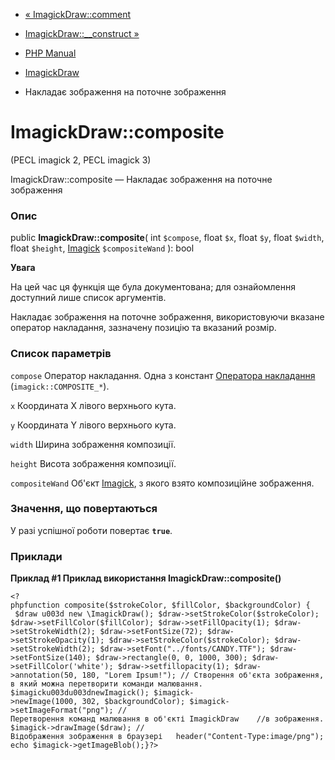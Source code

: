 - [« ImagickDraw::comment](imagickdraw.comment.md)
- [ImagickDraw::\_\_construct »](imagickdraw.construct.md)

- [PHP Manual](index.md)
- [ImagickDraw](class.imagickdraw.md)
- Накладає зображення на поточне зображення

# ImagickDraw::composite

(PECL imagick 2, PECL imagick 3)

ImagickDraw::composite — Накладає зображення на поточне зображення

### Опис

public **ImagickDraw::composite**(
int `$compose`,
float `$x`,
float `$y`,
float `$width`,
float `$height`,
[Imagick](class.imagick.md) `$compositeWand`
): bool

**Увага**

На цей час ця функція ще була документована; для
ознайомлення доступний лише список аргументів.

Накладає зображення на поточне зображення, використовуючи вказане
оператор накладання, зазначену позицію та вказаний розмір.

### Список параметрів

`compose`
Оператор накладання. Одна з констант [Оператора
накладання](imagick.constants.md#imagick.constants.compositeop)
(`imagick::COMPOSITE_*`).

`x`
Координата X лівого верхнього кута.

`y`
Координата Y лівого верхнього кута.

`width`
Ширина зображення композиції.

`height`
Висота зображення композиції.

`compositeWand`
Об'єкт [Imagick](class.imagick.md), з якого взято композиційне
зображення.

### Значення, що повертаються

У разі успішної роботи повертає **`true`**.

### Приклади

**Приклад #1 Приклад використання **ImagickDraw::composite()****

` <?phpfunction composite($strokeColor, $fillColor, $backgroundColor) {    $draw u003d new \ImagickDraw(); $draw->setStrokeColor($strokeColor); $draw->setFillColor($fillColor); $draw->setFillOpacity(1); $draw->setStrokeWidth(2); $draw->setFontSize(72); $draw->setStrokeOpacity(1); $draw->setStrokeColor($strokeColor); $draw->setStrokeWidth(2); $draw->setFont("../fonts/CANDY.TTF"); $draw->setFontSize(140); $draw->rectangle(0, 0, 1000, 300); $draw->setFillColor('white'); $draw->setfillopacity(1); $draw->annotation(50, 180, "Lorem Ipsum!"); // Створення об'єкта зображення, в який можна перетворити команди малювання. $imagicku003du003dnewImagick(); $imagick->newImage(1000, 302, $backgroundColor); $imagick->setImageFormat("png"); //Перетворення команд малювання в об'єкті ImagickDraw    //в зображення. $imagick->drawImage($draw); //Відображення зображення в браузері   header("Content-Type:image/png"); echo $imagick->getImageBlob();}?> `
